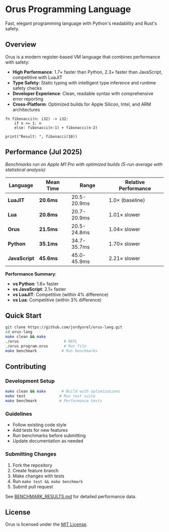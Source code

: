 # Orus Programming Language

Fast, elegant programming language with Python's readability and Rust's safety.

## Overview

Orus is a modern register-based VM language that combines performance with safety:
- **High Performance**: 1.7× faster than Python, 2.3× faster than JavaScript, competitive with LuaJIT
- **Type Safety**: Static typing with intelligent type inference and runtime safety checks
- **Developer Experience**: Clean, readable syntax with comprehensive error reporting
- **Cross-Platform**: Optimized builds for Apple Silicon, Intel, and ARM architectures

```orus
fn fibonacci(n: i32) -> i32:
    if n <= 1: n
    else: fibonacci(n-1) + fibonacci(n-2)

print("Result: ", fibonacci(10))
```

## Performance (Jul 2025)

*Benchmarks run on Apple M1 Pro with optimized builds (5-run average with statistical analysis)*

| Language | **Mean Time** | **Range** | **Relative Performance** |
|----------|---------------|-----------|--------------------------|
| **LuaJIT** | **20.6ms** | 20.5-20.9ms | 1.0× (baseline) |
| **Lua** | **20.8ms** | 20.7-20.9ms | 1.01× slower |
| **Orus** | **21.5ms** | 20.5-24.8ms | 1.04× slower |
| **Python** | **35.1ms** | 34.7-35.7ms | 1.70× slower |
| **JavaScript** | **45.6ms** | 45.0-45.9ms | 2.21× slower |

**Performance Summary**:
- **vs Python**: 1.6× faster  
- **vs JavaScript**: 2.1× faster
- **vs LuaJIT**: Competitive (within 4% difference)
- **vs Lua**: Competitive (within 3% difference)

## Quick Start

```bash
git clone https://github.com/jordyorel/orus-lang.git
cd orus-lang
make clean && make
./orus                    # REPL
./orus program.orus       # Run file
make benchmark           # Run benchmarks
```

## Contributing

### Development Setup
```bash
make clean && make       # Build with optimizations
make test               # Run test suite
make benchmark          # Performance tests
```

### Guidelines
- Follow existing code style
- Add tests for new features
- Run benchmarks before submitting
- Update documentation as needed

### Submitting Changes
1. Fork the repository
2. Create feature branch
3. Make changes with tests
4. Run `make test && make benchmark`
5. Submit pull request

See [BENCHMARK_RESULTS.md](docs/BENCHMARK_RESULTS.md) for detailed performance data.

<!-- ## Public API Documentation -->

<!-- For details on embedding the Orus VM in other applications, see
[VM_PUBLIC_API.md](docs/VM_PUBLIC_API.md). -->

## License

Orus is licensed under the [MIT License](LICENSE).
